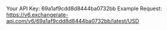 Your API Key: 69a1af9cdd8d8444ba0732bb
Example Request: https://v6.exchangerate-api.com/v6/69a1af9cdd8d8444ba0732bb/latest/USD
